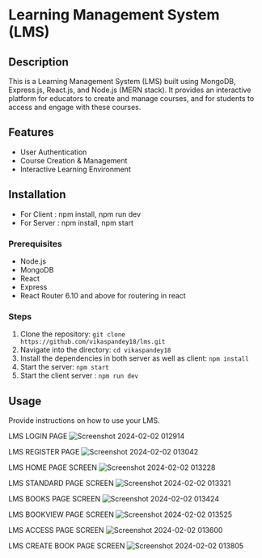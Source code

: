 # Learning Management System (LMS) 

## Description
This is a Learning Management System (LMS) built using MongoDB, Express.js, React.js, and Node.js (MERN stack). It provides an interactive platform for educators to create and manage courses, and for students to access and engage with these courses.

## Features
- User Authentication
- Course Creation & Management
- Interactive Learning Environment

## Installation
- For Client : npm install, npm run dev
- For Server : npm install, npm start

### Prerequisites
- Node.js
- MongoDB
- React
- Express
- React Router 6.10 and above for routering in react

### Steps
1. Clone the repository: `git clone https://github.com/vikaspandey18/lms.git`
2. Navigate into the directory: `cd vikaspandey18`
3. Install the dependencies in both server as well as client: `npm install`
4. Start the server: `npm start`
5. Start the client server : `npm run dev`

## Usage
Provide instructions on how to use your LMS.



LMS LOGIN PAGE
![Screenshot 2024-02-02 012914](https://github.com/vikaspandey18/lms/assets/86400964/1194cf1c-355d-4e40-8bea-22038a65da35)

LMS REGISTER PAGE
![Screenshot 2024-02-02 013042](https://github.com/vikaspandey18/lms/assets/86400964/8bed2845-e7ca-42c0-a24b-790abbc79070)

LMS HOME PAGE SCREEN
![Screenshot 2024-02-02 013228](https://github.com/vikaspandey18/lms/assets/86400964/3795a0cd-ce2f-446d-8ed1-2e7944ff28c0)

LMS STANDARD PAGE SCREEN
![Screenshot 2024-02-02 013321](https://github.com/vikaspandey18/lms/assets/86400964/5f37c67a-8477-4119-b6a2-19c8d873c1c5)

LMS BOOKS PAGE SCREEN
![Screenshot 2024-02-02 013424](https://github.com/vikaspandey18/lms/assets/86400964/4d67e556-0d68-430c-b03a-e63f0986526c)

LMS BOOKVIEW PAGE SCREEN
![Screenshot 2024-02-02 013525](https://github.com/vikaspandey18/lms/assets/86400964/978acd07-ab4b-405c-a3ff-4149c3a36c17)

LMS ACCESS PAGE SCREEN
![Screenshot 2024-02-02 013600](https://github.com/vikaspandey18/lms/assets/86400964/4367896f-ecd1-4c5b-bdc9-cb07e94189cc)

LMS CREATE BOOK PAGE SCREEN
![Screenshot 2024-02-02 013805](https://github.com/vikaspandey18/lms/assets/86400964/85be2b2e-e56d-46ec-80ea-aa5aa9df3d61)
